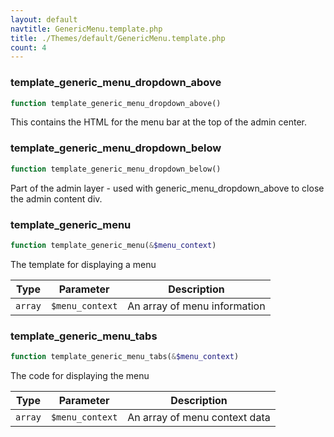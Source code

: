 ```yaml
---
layout: default
navtitle: GenericMenu.template.php
title: ./Themes/default/GenericMenu.template.php
count: 4
---
```


### template_generic_menu_dropdown_above

```php
function template_generic_menu_dropdown_above()
```
This contains the HTML for the menu bar at the top of the admin center.



### template_generic_menu_dropdown_below

```php
function template_generic_menu_dropdown_below()
```
Part of the admin layer - used with generic_menu_dropdown_above to close the admin content div.



### template_generic_menu

```php
function template_generic_menu(&$menu_context)
```
The template for displaying a menu



Type|Parameter|Description
---|---|---
`array`|`$menu_context`|An array of menu information

### template_generic_menu_tabs

```php
function template_generic_menu_tabs(&$menu_context)
```
The code for displaying the menu



Type|Parameter|Description
---|---|---
`array`|`$menu_context`|An array of menu context data

